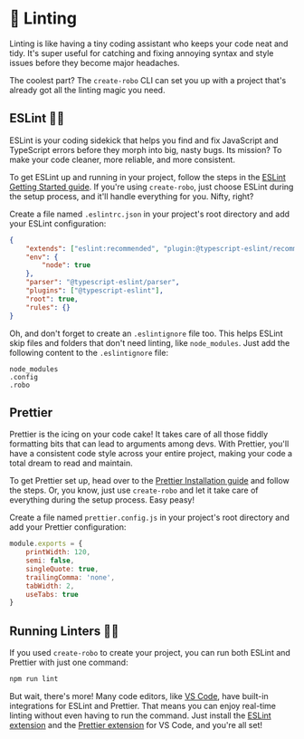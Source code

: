 # 💅 Linting

Linting is like having a tiny coding assistant who keeps your code neat and tidy. It's super useful for catching and fixing annoying syntax and style issues before they become major headaches.

The coolest part? The `create-robo` CLI can set you up with a project that's already got all the linting magic you need.

## ESLint 🕵️‍♀️

ESLint is your coding sidekick that helps you find and fix JavaScript and TypeScript errors before they morph into big, nasty bugs. Its mission? To make your code cleaner, more reliable, and more consistent.

To get ESLint up and running in your project, follow the steps in the [ESLint Getting Started guide](https://eslint.org/docs/user-guide/getting-started). If you're using `create-robo`, just choose ESLint during the setup process, and it'll handle everything for you. Nifty, right?

Create a file named `.eslintrc.json` in your project's root directory and add your ESLint configuration:

```json title=".eslintrc.json" showLineNumbers
{
	"extends": ["eslint:recommended", "plugin:@typescript-eslint/recommended"],
	"env": {
		"node": true
	},
	"parser": "@typescript-eslint/parser",
	"plugins": ["@typescript-eslint"],
	"root": true,
	"rules": {}
}
```

Oh, and don't forget to create an `.eslintignore` file too. This helps ESLint skip files and folders that don't need linting, like `node_modules`. Just add the following content to the `.eslintignore` file:

```title=".eslintignore" showLineNumbers
node_modules
.config
.robo
```

## Prettier

Prettier is the icing on your code cake! It takes care of all those fiddly formatting bits that can lead to arguments among devs. With Prettier, you'll have a consistent code style across your entire project, making your code a total dream to read and maintain.

To get Prettier set up, head over to the [Prettier Installation guide](https://prettier.io/docs/en/install.html) and follow the steps. Or, you know, just use `create-robo` and let it take care of everything during the setup process. Easy peasy!

Create a file named `prettier.config.js` in your project's root directory and add your Prettier configuration:

```js title="prettier.config.js" showLineNumbers
module.exports = {
	printWidth: 120,
	semi: false,
	singleQuote: true,
	trailingComma: 'none',
	tabWidth: 2,
	useTabs: true
}
```

## Running Linters 🏃‍♂️

If you used `create-robo` to create your project, you can run both ESLint and Prettier with just one command:

```bash
npm run lint
```

But wait, there's more! Many code editors, like [VS Code](https://code.visualstudio.com/), have built-in integrations for ESLint and Prettier. That means you can enjoy real-time linting without even having to run the command. Just install the [ESLint extension](https://marketplace.visualstudio.com/items?itemName=dbaeumer.vscode-eslint) and the [Prettier extension](https://marketplace.visualstudio.com/items?itemName=esbenp.prettier-vscode) for VS Code, and you're all set!
